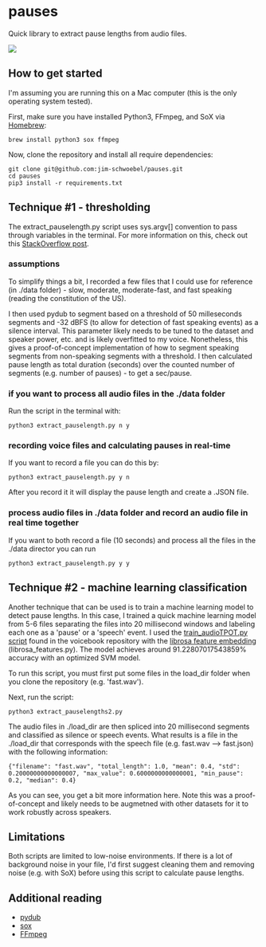 # pauses

Quick library to extract pause lengths from audio files. 

![](https://media.giphy.com/media/l0HlKrB02QY0f1mbm/giphy.gif)

## How to get started

I'm assuming you are running this on a Mac computer (this is the only operating system tested).

First, make sure you have installed Python3, FFmpeg, and SoX via [Homebrew](https://brew.sh/):

```
brew install python3 sox ffmpeg
```

Now, clone the repository and install all require dependencies:

```
git clone git@github.com:jim-schwoebel/pauses.git
cd pauses 
pip3 install -r requirements.txt
```

## Technique #1 - thresholding 

The extract_pauselength.py script uses sys.argv[] convention to pass through variables in the terminal. For more information on this, check out this [StackOverflow post](https://stackoverflow.com/questions/4117530/sys-argv1-meaning-in-script).

### assumptions 

To simplify things a bit, I recorded a few files that I could use for reference (in ./data folder) - slow, moderate, moderate-fast, and fast speaking (reading the constitution of the US). 

I then used pydub to segment based on a threshold of 50 milleseconds segments and -32 dBFS (to allow for detection of fast speaking events) as a silence interval. This parameter likely needs to be tuned to the dataset and speaker power, etc. and is likely overfitted to my voice. Nonetheless, this gives a proof-of-concept implementation of how to segment speaking segments from non-speaking segments with a threshold. I then calculated pause length as total duration (seconds) over the counted number of segments (e.g. number of pauses) - to get a sec/pause.

### if you want to process all audio files in the ./data folder 

Run the script in the terminal with:

```
python3 extract_pauselength.py n y
```

### recording voice files and calculating pauses in real-time

If you want to record a file you can do this by: 

```
python3 extract_pauselength.py y n
```

After you record it it will display the pause length and create a .JSON file. 

### process audio files in ./data folder and record an audio file in real time together

If you want to both record a file (10 seconds) and process all the files in the ./data director you can run 

```
python3 extract_pauselength.py y y
```

## Technique #2 - machine learning classification 

Another technique that can be used is to train a machine learning model to detect pause lengths. In this case, I trained a quick machine learning model from 5-6 files separating the files into 20 millisecond windows and labeling each one as a 'pause' or a 'speech' event. I used the [train_audioTPOT.py script](https://github.com/jim-schwoebel/voicebook/blob/master/chapter_4_modeling/train_audioTPOT.py) found in the voicebook repository with the [librosa feature embedding](https://github.com/jim-schwoebel/voicebook/blob/master/chapter_3_featurization/librosa_features.py) (librosa_features.py). The model achieves around 91.22807017543859% accuracy with an optimized SVM model. 

To run this script, you must first put some files in the load_dir folder when you clone the repository (e.g. 'fast.wav'). 

Next, run the script:
```
python3 extract_pauselengths2.py
```

The audio files in ./load_dir are then spliced into 20 millisecond segments and classified as silence or speech events. What results is a file in the ./load_dir that corresponds with the speech file (e.g. fast.wav --> fast.json) with the following information:

```
{"filename": "fast.wav", "total_length": 1.0, "mean": 0.4, "std": 0.20000000000000007, "max_value": 0.6000000000000001, "min_pause": 0.2, "median": 0.4}
```

As you can see, you get a bit more information here. Note this was a proof-of-concept and likely needs to be augmetned with other datasets for it to work robustly across speakers. 

## Limitations

Both scripts are limited to low-noise environments. If there is a lot of background noise in your file, I'd first suggest cleaning them and removing noise (e.g. with SoX) before using this script to calculate pause lengths.

## Additional reading
* [pydub](https://github.com/jiaaro/pydub)
* [sox](http://sox.sourceforge.net/)
* [FFmpeg](https://ffmpeg.org/)
